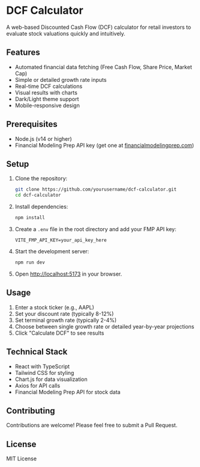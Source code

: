 # DCF Calculator

A web-based Discounted Cash Flow (DCF) calculator for retail investors to evaluate stock valuations quickly and intuitively.

## Features

- Automated financial data fetching (Free Cash Flow, Share Price, Market Cap)
- Simple or detailed growth rate inputs
- Real-time DCF calculations
- Visual results with charts
- Dark/Light theme support
- Mobile-responsive design

## Prerequisites

- Node.js (v14 or higher)
- Financial Modeling Prep API key (get one at [financialmodelingprep.com](https://financialmodelingprep.com/developer/docs/))

## Setup

1. Clone the repository:
   ```bash
   git clone https://github.com/yourusername/dcf-calculator.git
   cd dcf-calculator
   ```

2. Install dependencies:
   ```bash
   npm install
   ```

3. Create a `.env` file in the root directory and add your FMP API key:
   ```
   VITE_FMP_API_KEY=your_api_key_here
   ```

4. Start the development server:
   ```bash
   npm run dev
   ```

5. Open [http://localhost:5173](http://localhost:5173) in your browser.

## Usage

1. Enter a stock ticker (e.g., AAPL)
2. Set your discount rate (typically 8-12%)
3. Set terminal growth rate (typically 2-4%)
4. Choose between single growth rate or detailed year-by-year projections
5. Click "Calculate DCF" to see results

## Technical Stack

- React with TypeScript
- Tailwind CSS for styling
- Chart.js for data visualization
- Axios for API calls
- Financial Modeling Prep API for stock data

## Contributing

Contributions are welcome! Please feel free to submit a Pull Request.

## License

MIT License
